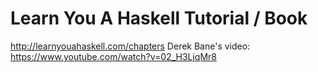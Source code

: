 # Learn You A Haskell Tutorial / Book
http://learnyouahaskell.com/chapters
Derek Bane's video:
    https://www.youtube.com/watch?v=02_H3LjqMr8
